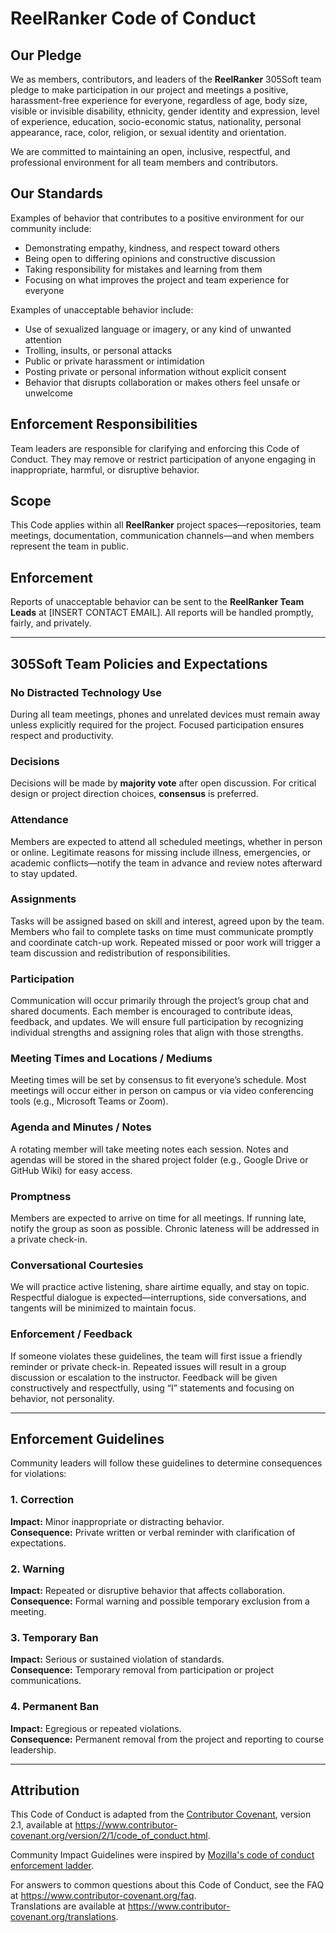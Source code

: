 # ReelRanker Code of Conduct

## Our Pledge

We as members, contributors, and leaders of the **ReelRanker** 305Soft team pledge to make participation in our project and meetings a positive, harassment-free experience for everyone, regardless of age, body size, visible or invisible disability, ethnicity, gender identity and expression, level of experience, education, socio-economic status, nationality, personal appearance, race, color, religion, or sexual identity and orientation.

We are committed to maintaining an open, inclusive, respectful, and professional environment for all team members and contributors.

## Our Standards

Examples of behavior that contributes to a positive environment for our community include:

* Demonstrating empathy, kindness, and respect toward others  
* Being open to differing opinions and constructive discussion  
* Taking responsibility for mistakes and learning from them  
* Focusing on what improves the project and team experience for everyone  

Examples of unacceptable behavior include:

* Use of sexualized language or imagery, or any kind of unwanted attention  
* Trolling, insults, or personal attacks  
* Public or private harassment or intimidation  
* Posting private or personal information without explicit consent  
* Behavior that disrupts collaboration or makes others feel unsafe or unwelcome  

## Enforcement Responsibilities

Team leaders are responsible for clarifying and enforcing this Code of Conduct. They may remove or restrict participation of anyone engaging in inappropriate, harmful, or disruptive behavior.

## Scope

This Code applies within all **ReelRanker** project spaces—repositories, team meetings, documentation, communication channels—and when members represent the team in public.

## Enforcement

Reports of unacceptable behavior can be sent to the **ReelRanker Team Leads** at [INSERT CONTACT EMAIL]. All reports will be handled promptly, fairly, and privately.

---

## 305Soft Team Policies and Expectations

### No Distracted Technology Use
During all team meetings, phones and unrelated devices must remain away unless explicitly required for the project. Focused participation ensures respect and productivity.

### Decisions
Decisions will be made by **majority vote** after open discussion. For critical design or project direction choices, **consensus** is preferred.

### Attendance
Members are expected to attend all scheduled meetings, whether in person or online. Legitimate reasons for missing include illness, emergencies, or academic conflicts—notify the team in advance and review notes afterward to stay updated.

### Assignments
Tasks will be assigned based on skill and interest, agreed upon by the team. Members who fail to complete tasks on time must communicate promptly and coordinate catch-up work. Repeated missed or poor work will trigger a team discussion and redistribution of responsibilities.

### Participation
Communication will occur primarily through the project’s group chat and shared documents. Each member is encouraged to contribute ideas, feedback, and updates. We will ensure full participation by recognizing individual strengths and assigning roles that align with those strengths.

### Meeting Times and Locations / Mediums
Meeting times will be set by consensus to fit everyone’s schedule. Most meetings will occur either in person on campus or via video conferencing tools (e.g., Microsoft Teams or Zoom).

### Agenda and Minutes / Notes
A rotating member will take meeting notes each session. Notes and agendas will be stored in the shared project folder (e.g., Google Drive or GitHub Wiki) for easy access.

### Promptness
Members are expected to arrive on time for all meetings. If running late, notify the group as soon as possible. Chronic lateness will be addressed in a private check-in.

### Conversational Courtesies
We will practice active listening, share airtime equally, and stay on topic. Respectful dialogue is expected—interruptions, side conversations, and tangents will be minimized to maintain focus.

### Enforcement / Feedback
If someone violates these guidelines, the team will first issue a friendly reminder or private check-in. Repeated issues will result in a group discussion or escalation to the instructor. Feedback will be given constructively and respectfully, using “I” statements and focusing on behavior, not personality.

---

## Enforcement Guidelines

Community leaders will follow these guidelines to determine consequences for violations:

### 1. Correction
**Impact:** Minor inappropriate or distracting behavior.  
**Consequence:** Private written or verbal reminder with clarification of expectations.

### 2. Warning
**Impact:** Repeated or disruptive behavior that affects collaboration.  
**Consequence:** Formal warning and possible temporary exclusion from a meeting.

### 3. Temporary Ban
**Impact:** Serious or sustained violation of standards.  
**Consequence:** Temporary removal from participation or project communications.

### 4. Permanent Ban
**Impact:** Egregious or repeated violations.  
**Consequence:** Permanent removal from the project and reporting to course leadership.

---

## Attribution

This Code of Conduct is adapted from the [Contributor Covenant][homepage], version 2.1, available at https://www.contributor-covenant.org/version/2/1/code_of_conduct.html.

Community Impact Guidelines were inspired by [Mozilla's code of conduct enforcement ladder][Mozilla CoC].

For answers to common questions about this Code of Conduct, see the FAQ at https://www.contributor-covenant.org/faq.  
Translations are available at https://www.contributor-covenant.org/translations.

[homepage]: https://www.contributor-covenant.org  
[Mozilla CoC]: https://github.com/mozilla/diversity
